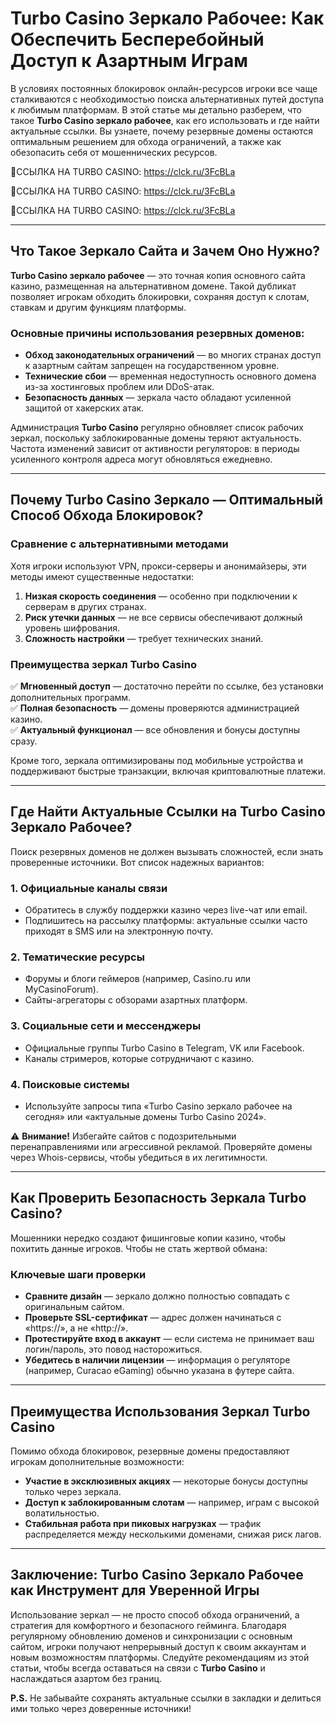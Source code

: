# Turbo Casino Зеркало Рабочее: Как Обеспечить Бесперебойный Доступ к Азартным Играм  

В условиях постоянных блокировок онлайн-ресурсов игроки все чаще сталкиваются с необходимостью поиска альтернативных путей доступа к любимым платформам. В этой статье мы детально разберем, что такое **Turbo Casino зеркало рабочее**, как его использовать и где найти актуальные ссылки. Вы узнаете, почему резервные домены остаются оптимальным решением для обхода ограничений, а также как обезопасить себя от мошеннических ресурсов.

🔗ССЫЛКА НА TURBO CASINO: https://clck.ru/3FcBLa

🔗ССЫЛКА НА TURBO CASINO: https://clck.ru/3FcBLa

🔗ССЫЛКА НА TURBO CASINO: https://clck.ru/3FcBLa

---

## Что Такое Зеркало Сайта и Зачем Оно Нужно?  

**Turbo Casino зеркало рабочее** — это точная копия основного сайта казино, размещенная на альтернативном домене. Такой дубликат позволяет игрокам обходить блокировки, сохраняя доступ к слотам, ставкам и другим функциям платформы.  

### Основные причины использования резервных доменов:  
- **Обход законодательных ограничений** — во многих странах доступ к азартным сайтам запрещен на государственном уровне.  
- **Технические сбои** — временная недоступность основного домена из-за хостинговых проблем или DDoS-атак.  
- **Безопасность данных** — зеркала часто обладают усиленной защитой от хакерских атак.  

Администрация **Turbo Casino** регулярно обновляет список рабочих зеркал, поскольку заблокированные домены теряют актуальность. Частота изменений зависит от активности регуляторов: в периоды усиленного контроля адреса могут обновляться ежедневно.

---

## Почему Turbo Casino Зеркало — Оптимальный Способ Обхода Блокировок?  

### Сравнение с альтернативными методами  
Хотя игроки используют VPN, прокси-серверы и анонимайзеры, эти методы имеют существенные недостатки:  
1. **Низкая скорость соединения** — особенно при подключении к серверам в других странах.  
2. **Риск утечки данных** — не все сервисы обеспечивают должный уровень шифрования.  
3. **Сложность настройки** — требует технических знаний.  

### Преимущества зеркал Turbo Casino  
✅ **Мгновенный доступ** — достаточно перейти по ссылке, без установки дополнительных программ.  
✅ **Полная безопасность** — домены проверяются администрацией казино.  
✅ **Актуальный функционал** — все обновления и бонусы доступны сразу.  

Кроме того, зеркала оптимизированы под мобильные устройства и поддерживают быстрые транзакции, включая криптовалютные платежи.

---

## Где Найти Актуальные Ссылки на Turbo Casino Зеркало Рабочее?  

Поиск резервных доменов не должен вызывать сложностей, если знать проверенные источники. Вот список надежных вариантов:  

### 1. Официальные каналы связи  
- Обратитесь в службу поддержки казино через live-чат или email.  
- Подпишитесь на рассылку платформы: актуальные ссылки часто приходят в SMS или на электронную почту.  

### 2. Тематические ресурсы  
- Форумы и блоги геймеров (например, Casino.ru или MyCasinoForum).  
- Сайты-агрегаторы с обзорами азартных платформ.  

### 3. Социальные сети и мессенджеры  
- Официальные группы Turbo Casino в Telegram, VK или Facebook.  
- Каналы стримеров, которые сотрудничают с казино.  

### 4. Поисковые системы  
- Используйте запросы типа «Turbo Casino зеркало рабочее на сегодня» или «актуальные домены Turbo Casino 2024».  

⚠️ **Внимание!** Избегайте сайтов с подозрительными перенаправлениями или агрессивной рекламой. Проверяйте домены через Whois-сервисы, чтобы убедиться в их легитимности.

---

## Как Проверить Безопасность Зеркала Turbo Casino?  

Мошенники нередко создают фишинговые копии казино, чтобы похитить данные игроков. Чтобы не стать жертвой обмана:  

### Ключевые шаги проверки  
- **Сравните дизайн** — зеркало должно полностью совпадать с оригинальным сайтом.  
- **Проверьте SSL-сертификат** — адрес должен начинаться с «https://», а не «http://».  
- **Протестируйте вход в аккаунт** — если система не принимает ваш логин/пароль, это повод насторожиться.  
- **Убедитесь в наличии лицензии** — информация о регуляторе (например, Curacao eGaming) обычно указана в футере сайта.  

---

## Преимущества Использования Зеркал Turbo Casino  

Помимо обхода блокировок, резервные домены предоставляют игрокам дополнительные возможности:  
- **Участие в эксклюзивных акциях** — некоторые бонусы доступны только через зеркала.  
- **Доступ к заблокированным слотам** — например, играм с высокой волатильностью.  
- **Стабильная работа при пиковых нагрузках** — трафик распределяется между несколькими доменами, снижая риск лагов.  

---

## Заключение: Turbo Casino Зеркало Рабочее как Инструмент для Уверенной Игры  

Использование зеркал — не просто способ обхода ограничений, а стратегия для комфортного и безопасного гейминга. Благодаря регулярному обновлению доменов и синхронизации с основным сайтом, игроки получают непрерывный доступ к своим аккаунтам и новым возможностям платформы. Следуйте рекомендациям из этой статьи, чтобы всегда оставаться на связи с **Turbo Casino** и наслаждаться азартом без границ.  

**P.S.** Не забывайте сохранять актуальные ссылки в закладки и делиться ими только через доверенные источники!
